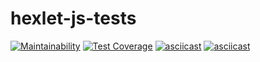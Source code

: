 # hexlet-js-tests
[![Maintainability](https://api.codeclimate.com/v1/badges/c90db697d012b0300bca/maintainability)](https://codeclimate.com/github/prasolovsereja/frontend-project-46/maintainability)
[![Test Coverage](https://api.codeclimate.com/v1/badges/c90db697d012b0300bca/test_coverage)](https://codeclimate.com/github/prasolovsereja/frontend-project-46/test_coverage)
[![asciicast](https://asciinema.org/a/DmH0WU1nron5oRQNPlnQGOFkl.svg)](https://asciinema.org/a/DmH0WU1nron5oRQNPlnQGOFkl)
[![asciicast](https://asciinema.org/a/sTRXfQkAHDalH49VZxuXOMUnT.svg)](https://asciinema.org/a/sTRXfQkAHDalH49VZxuXOMUnT)
